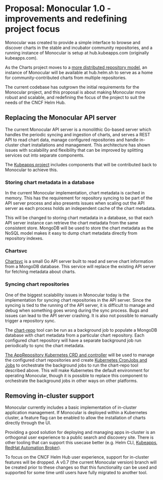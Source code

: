 # Proposal: Monocular 1.0 - improvements and redefining project focus

Monocular was created to provide a simple interface to browse and discover charts in the stable and incubator community repositories, and a running instance of Monocular is setup at hub.kubeapps.com (originally kubeapps.com).

As the Charts project moves to a [more distributed repository model](https://github.com/helm/community/blob/master/proposals/distributed-search.md), an instance of Monocular will be available at hub.helm.sh to serve as a home for community-contributed charts from multiple repositories.

The current codebase has outgrown the initial requirements for the Monocular project, and this proposal is about making Monocular more robust and scalable, and redefining the focus of the project to suit the needs of the CNCF Helm Hub.

## Replacing the Monocular API server

The current Monocular API server is a monolithic Go-based server which handles the periodic syncing and ingestion of charts, and serves a REST API to read chart data, manage configured repositories and handle in-cluster chart installations and management. This architecture has shown issues with scalability and flexibility that can be improved by splitting services out into separate components.

The [Kubeapps project](https://github.com/kubeapps/kubeapps) includes components that will be contributed back to Monocular to achieve this.

### Storing chart metadata in a database

In the current Monocular implementation, chart metadata is cached in memory. This has the requirement for repository syncing to be part of the API server process and also presents issues when scaling out the API server as each process holds an independent cache of the chart metadata.

This will be changed to storing chart metadata in a database, so that each API server instance can retrieve the chart metadata from the same consistent store. MongoDB will be used to store the chart metadata as the NoSQL model makes it easy to dump chart metadata directly from repository indexes.

### Chartsvc

[Chartsvc](https://github.com/kubeapps/kubeapps/tree/master/cmd/chartsvc) is a small Go API server built to read and serve chart information from a MongoDB database. This service will replace the existing API server for fetching metadata about charts.

### Syncing chart repositories

One of the biggest scalability issues in Monocular today is the implementation for syncing chart repositories in the API server. Since the syncing is tied to the running of the API server, it is difficult to manage and debug when something goes wrong during the sync process. Bugs and issues can lead to the API server crashing. It is also not possible to manually trigger a repository sync.

The [chart-repo](https://github.com/kubeapps/kubeapps/tree/master/cmd/chart-repo) tool can be run as a background job to populate a MongoDB database with chart metadata from a particular chart repository. Each configured chart repository will have a separate background job run periodically to sync the chart metadata.

[The AppRepository Kubernetes CRD and controller](https://github.com/kubeapps/kubeapps/tree/master/cmd/apprepository-controller) will be used to manage the configured chart repositories and create [Kubernetes CronJobs and Jobs](https://kubernetes.io/docs/concepts/workloads/controllers/cron-jobs/) to orchestrate the background jobs to run the chart-repo tool described above. This will make Kubernetes the default environment for operating Monocular, though it is possible to replace this component to orchestrate the background jobs in other ways on other platforms.


## Removing in-cluster support

Monocular currently includes a basic implementation of in-cluster application management. If Monocular is deployed within a Kubernetes cluster, a feature flag can be enabled to allow the installation of charts directly through the UI.

Providing a good solution for deploying and managing apps in-cluster is an orthogonal user experience to a public search and discovery site. There is other tooling that can support this usecase better (e.g. Helm CLI, [Kubeapps](https://github.com/kubeapps/kubeapps), [RedHat Automation Broker](https://blog.openshift.com/automation-broker-discovering-helm-charts/)).

To focus on the CNCF Helm Hub user experience, support for in-cluster features will be dropped. A v0.7 (the current Monocular version) branch will be created prior to these changes so that this functionality can be used and supported for some time until users have fully migrated to another tool.
